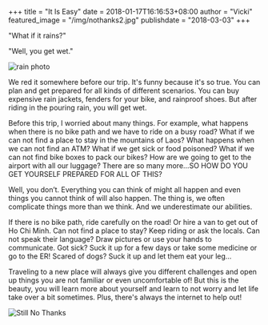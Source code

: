 +++
title = "It Is Easy"
date = 2018-01-17T16:16:53+08:00
author = "Vicki"
featured_image = "/img/nothanks2.jpg"
publishdate = "2018-03-03"
+++

"What if it rains?"

"Well, you get wet." <!--more-->

![rain photo](/img/DSC_1503.NEF.jpg/)

We red it somewhere before our trip. It's funny because it's so true. You can plan and get prepared for all kinds of different scenarios. You can buy expensive rain jackets, fenders for your bike, and rainproof shoes. But after riding in the pouring rain, you will get wet. 

Before this trip, I worried about many things. For example, what happens when there is no bike path and we have to ride on a busy road? What if we can not find a place to stay in the mountains of Laos? What happens when we can not find an ATM? What if we get sick or food poisoned? What if we can not find bike boxes to pack our bikes? How are we going to get to the airport with all our luggage? There are so many more…SO HOW DO YOU GET YOURSELF PREPARED FOR ALL OF THIS?

Well, you don’t. Everything you can think of might all happen and even things you cannot think of will also happen. The thing is, we often complicate things more than we think. And we underestimate our abilities. 

If there is no bike path, ride carefully on the road! Or hire a van to get out of Ho Chi Minh. Can not find a place to stay? Keep riding or ask the locals. Can not speak their language? Draw pictures or use your hands to communicate. Got sick? Suck it up for a few days or take some medicine or go to the ER! Scared of dogs? Suck it up and let them eat your leg…

Traveling to a new place will always give you different challenges and open up things you are not familiar or even uncomfortable of! But this is the beauty, you will learn more about yourself and learn to not worry and let life take over a bit sometimes. Plus, there's always the internet to help out! 

![Still No Thanks](/img/no_thanks.jpg/)